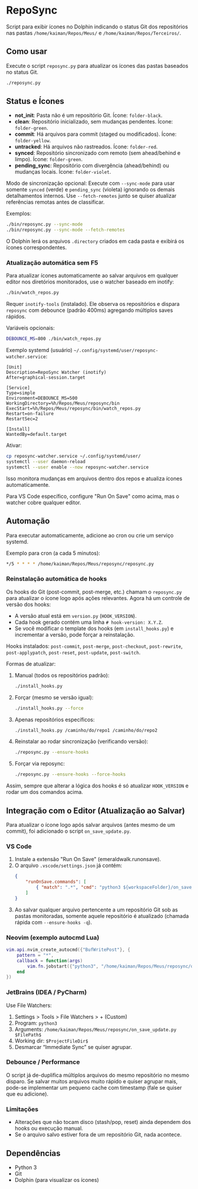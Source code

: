 # RepoSync

Script para exibir ícones no Dolphin indicando o status Git dos repositórios nas pastas `/home/kaiman/Repos/Meus/` e `/home/kaiman/Repos/Terceiros/`.

## Como usar

Execute o script `reposync.py` para atualizar os ícones das pastas baseados no status Git.

```bash
./reposync.py
```

## Status e Ícones

- **not_init**: Pasta não é um repositório Git. Ícone: `folder-black`.
- **clean**: Repositório inicializado, sem mudanças pendentes. Ícone: `folder-green`.
- **commit**: Há arquivos para commit (staged ou modificados). Ícone: `folder-yellow`.
- **untracked**: Há arquivos não rastreados. Ícone: `folder-red`.
- **synced**: Repositório sincronizado com remoto (sem ahead/behind e limpo). Ícone: `folder-green`.
- **pending_sync**: Repositório com divergência (ahead/behind) ou mudanças locais. Ícone: `folder-violet`.

Modo de sincronização opcional:
Execute com `--sync-mode` para usar somente `synced` (verde) e `pending_sync` (violeta) ignorando os demais detalhamentos internos. Use `--fetch-remotes` junto se quiser atualizar referências remotas antes de classificar.

Exemplos:
```bash
./bin/reposync.py --sync-mode
./bin/reposync.py --sync-mode --fetch-remotes
```

O Dolphin lerá os arquivos `.directory` criados em cada pasta e exibirá os ícones correspondentes.

### Atualização automática sem F5

Para atualizar ícones automaticamente ao salvar arquivos em qualquer editor nos diretórios monitorados, use o watcher baseado em inotify:

```bash
./bin/watch_repos.py
```

Requer `inotify-tools` (instalado). Ele observa os repositórios e dispara `reposync` com debounce (padrão 400ms) agregando múltiplos saves rápidos.

Variáveis opcionais:
```bash
DEBOUNCE_MS=800 ./bin/watch_repos.py
```

Exemplo systemd (usuário) `~/.config/systemd/user/reposync-watcher.service`:
```
[Unit]
Description=RepoSync Watcher (inotify)
After=graphical-session.target

[Service]
Type=simple
Environment=DEBOUNCE_MS=500
WorkingDirectory=%h/Repos/Meus/reposync/bin
ExecStart=%h/Repos/Meus/reposync/bin/watch_repos.py
Restart=on-failure
RestartSec=2

[Install]
WantedBy=default.target
```
Ativar:
```bash
cp reposync-watcher.service ~/.config/systemd/user/
systemctl --user daemon-reload
systemctl --user enable --now reposync-watcher.service
```

Isso monitora mudanças em arquivos dentro dos repos e atualiza ícones automaticamente.

Para VS Code específico, configure "Run On Save" como acima, mas o watcher cobre qualquer editor.

## Automação

Para executar automaticamente, adicione ao cron ou crie um serviço systemd.

Exemplo para cron (a cada 5 minutos):

```bash
*/5 * * * * /home/kaiman/Repos/Meus/reposync/reposync.py
```

### Reinstalação automática de hooks

Os hooks do Git (post-commit, post-merge, etc.) chamam o `reposync.py` para atualizar o ícone logo após ações relevantes.
Agora há um controle de versão dos hooks:

- A versão atual está em `version.py` (`HOOK_VERSION`).
- Cada hook gerado contém uma linha `# hook-version: X.Y.Z`.
- Se você modificar o template dos hooks (em `install_hooks.py`) e incrementar a versão, pode forçar a reinstalação.

Hooks instalados: `post-commit`, `post-merge`, `post-checkout`, `post-rewrite`, `post-applypatch`, `post-reset`, `post-update`, `post-switch`.

Formas de atualizar:

1. Manual (todos os repositórios padrão):
	```bash
	./install_hooks.py
	```
2. Forçar (mesmo se versão igual):
	```bash
	./install_hooks.py --force
	```
3. Apenas repositórios específicos:
	```bash
	./install_hooks.py /caminho/do/repo1 /caminho/do/repo2
	```
4. Reinstalar ao rodar sincronização (verificando versão):
	```bash
	./reposync.py --ensure-hooks
	```
5. Forçar via reposync:
	```bash
	./reposync.py --ensure-hooks --force-hooks
	```

Assim, sempre que alterar a lógica dos hooks é só atualizar `HOOK_VERSION` e rodar um dos comandos acima.

## Integração com o Editor (Atualização ao Salvar)

Para atualizar o ícone logo após salvar arquivos (antes mesmo de um commit), foi adicionado o script `on_save_update.py`.

### VS Code
1. Instale a extensão "Run On Save" (emeraldwalk.runonsave).
2. O arquivo `.vscode/settings.json` já contém:
	 ```json
	 {
		 "runOnSave.commands": [
			 { "match": ".*", "cmd": "python3 ${workspaceFolder}/on_save_update.py ${file}" }
		 ]
	 }
	 ```
3. Ao salvar qualquer arquivo pertencente a um repositório Git sob as pastas monitoradas, somente aquele repositório é atualizado (chamada rápida com `--ensure-hooks -q`).

### Neovim (exemplo autocmd Lua)
```lua
vim.api.nvim_create_autocmd({"BufWritePost"}, {
	pattern = "*",
	callback = function(args)
		vim.fn.jobstart({"python3", "/home/kaiman/Repos/Meus/reposync/on_save_update.py", args.file}, {detach=true})
	end
})
```

### JetBrains (IDEA / PyCharm)
Use File Watchers:
1. Settings > Tools > File Watchers > + (Custom)
2. Program: `python3`
3. Arguments: `/home/kaiman/Repos/Meus/reposync/on_save_update.py $FilePath$`
4. Working dir: `$ProjectFileDir$`
5. Desmarcar “Immediate Sync” se quiser agrupar.

### Debounce / Performance
O script já de-duplifica múltiplos arquivos do mesmo repositório no mesmo disparo. Se salvar muitos arquivos muito rápido e quiser agrupar mais, pode-se implementar um pequeno cache com timestamp (fale se quiser que eu adicione).

### Limitações
- Alterações que não tocam disco (stash/pop, reset) ainda dependem dos hooks ou execução manual.
- Se o arquivo salvo estiver fora de um repositório Git, nada acontece.

## Dependências

- Python 3
- Git
- Dolphin (para visualizar os ícones)
